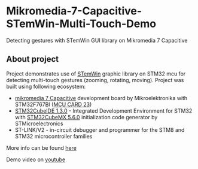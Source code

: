 # Mikromedia-7-Capacitive-STemWin-Multi-Touch-Demo
 Detecting gestures with STemWin GUI library on Mikromedia 7 Capacitive

## About project

Project demonstrates use of [STemWin](https://www.st.com/en/embedded-software/stemwin.html) graphic library on STM32 mcu for detecting multi-touch gestures (zooming, rotating, moving). Project was built using following ecosystem:

 - [mikromedia 7 Capacitive](https://www.mikroe.com/mikromedia-7-capacitive) development board by Mikroelektronika with STM32F767BI ([MCU CARD 23](https://www.mikroe.com/mcu-card-23-for-stm32-stm32f767bi))
 - [STM32CubeIDE 1.3.0](https://www.st.com/en/development-tools/stm32cubeide.html) - Integrated Development Environment for STM32 with [STM32CubeMX 5.6.0](https://www.st.com/en/development-tools/stm32cubemx.html) initialization code generator by STMicroelectronics
 - ST-LINK/V2 - in-circuit debugger and programmer for the STM8 and STM32 microcontroller families
 
More info can be found [here](https://www.optolab.ftn.uns.ac.rs/index.php/education/project-base/266-graphics-libraries-for-stm32s)

Demo video on [youtube](https://www.youtube.com/watch?v=aEMRw_ByUzU)

